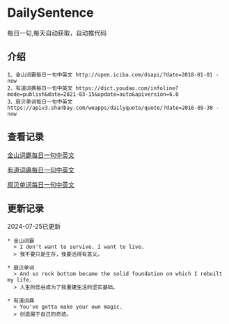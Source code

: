 # DailySentence

每日一句,每天自动获取，自动推代码

## 介绍

```
1、金山词霸每日一句中英文 http://open.iciba.com/dsapi/?date=2018-01-01 - now
2、有道词典每日一句中英文 https://dict.youdao.com/infoline?mode=publish&date=2021-03-15&update=auto&apiversion=6.0
3、扇贝单词每日一句中英文 https://apiv3.shanbay.com/weapps/dailyquote/quote/?date=2016-09-30 - now
```

## 查看记录

[金山词霸每日一句中英文](./data/iciba/)

[有道词典每日一句中英文](./data/youdao/)

[扇贝单词每日一句中英文](./data/shanbay/)

## 更新记录
2024-07-25已更新 
```
* 金山词霸
  > I don't want to survive. I want to live.
  > 我不要只是生存，我要活得有意义。

* 扇贝单词
  > And so rock bottom became the solid foundation on which I rebuilt my life.
  > 人生的低谷成为了我重建生活的坚实基础。

* 有道词典
  > You've gotta make your own magic.
  > 创造属于自己的奇迹。

```
